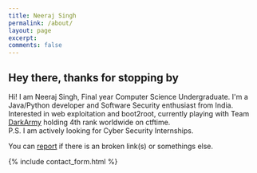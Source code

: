 ```yaml
---
title: Neeraj Singh
permalink: /about/
layout: page
excerpt:
comments: false
---
```


## Hey there, thanks for stopping by

Hi! I am Neeraj Singh, Final year Computer Science Undergraduate. I'm a Java/Python developer and Software Security enthusiast from India. Interested in web exploitation and boot2root, currently playing with Team [DarkArmy](https://ctftime.org/team/26569) holding 4th rank worldwide on ctftime.<br>
P.S. I am actively looking for Cyber Security Internships.

You can [report](https://github.com/karma9874/karma9874.github.io/issues/new) if there is an broken link(s) or somethings else.

{% include contact_form.html %}